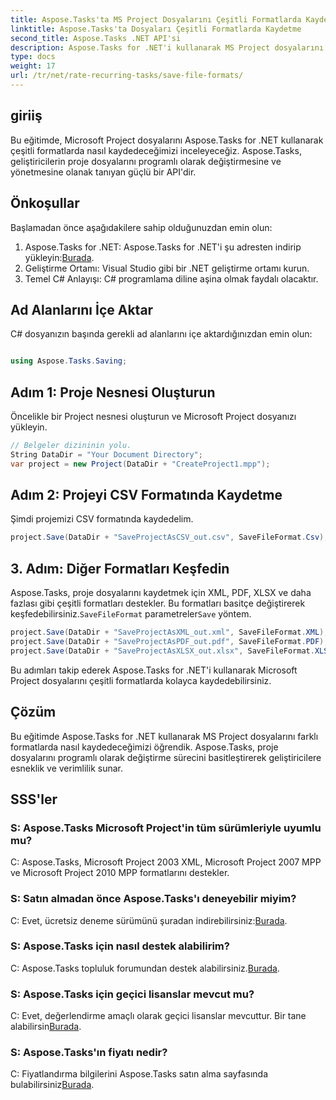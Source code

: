 ```yaml
---
title: Aspose.Tasks'ta MS Project Dosyalarını Çeşitli Formatlarda Kaydetme
linktitle: Aspose.Tasks'ta Dosyaları Çeşitli Formatlarda Kaydetme
second_title: Aspose.Tasks .NET API'si
description: Aspose.Tasks for .NET'i kullanarak MS Project dosyalarını çeşitli formatlarda nasıl kaydedeceğinizi öğrenin. Etkin proje yönetimi için kolay adımlar.
type: docs
weight: 17
url: /tr/net/rate-recurring-tasks/save-file-formats/
---
```

## giriiş
Bu eğitimde, Microsoft Project dosyalarını Aspose.Tasks for .NET kullanarak çeşitli formatlarda nasıl kaydedeceğimizi inceleyeceğiz. Aspose.Tasks, geliştiricilerin proje dosyalarını programlı olarak değiştirmesine ve yönetmesine olanak tanıyan güçlü bir API'dir.
## Önkoşullar
Başlamadan önce aşağıdakilere sahip olduğunuzdan emin olun:
1.  Aspose.Tasks for .NET: Aspose.Tasks for .NET'i şu adresten indirip yükleyin:[Burada](https://releases.aspose.com/tasks/net/).
2. Geliştirme Ortamı: Visual Studio gibi bir .NET geliştirme ortamı kurun.
3. Temel C# Anlayışı: C# programlama diline aşina olmak faydalı olacaktır.

## Ad Alanlarını İçe Aktar
C# dosyanızın başında gerekli ad alanlarını içe aktardığınızdan emin olun:
```csharp

using Aspose.Tasks.Saving;
```
## Adım 1: Proje Nesnesi Oluşturun
Öncelikle bir Project nesnesi oluşturun ve Microsoft Project dosyanızı yükleyin.
```csharp
// Belgeler dizininin yolu.
String DataDir = "Your Document Directory";
var project = new Project(DataDir + "CreateProject1.mpp");
```
## Adım 2: Projeyi CSV Formatında Kaydetme
Şimdi projemizi CSV formatında kaydedelim. 
```csharp
project.Save(DataDir + "SaveProjectAsCSV_out.csv", SaveFileFormat.Csv);
```
## 3. Adım: Diğer Formatları Keşfedin
 Aspose.Tasks, proje dosyalarını kaydetmek için XML, PDF, XLSX ve daha fazlası gibi çeşitli formatları destekler. Bu formatları basitçe değiştirerek keşfedebilirsiniz.`SaveFileFormat` parametreler`Save` yöntem.
```csharp
project.Save(DataDir + "SaveProjectAsXML_out.xml", SaveFileFormat.XML);
project.Save(DataDir + "SaveProjectAsPDF_out.pdf", SaveFileFormat.PDF);
project.Save(DataDir + "SaveProjectAsXLSX_out.xlsx", SaveFileFormat.XLSX);
```
Bu adımları takip ederek Aspose.Tasks for .NET'i kullanarak Microsoft Project dosyalarını çeşitli formatlarda kolayca kaydedebilirsiniz.

## Çözüm
Bu eğitimde Aspose.Tasks for .NET kullanarak MS Project dosyalarını farklı formatlarda nasıl kaydedeceğimizi öğrendik. Aspose.Tasks, proje dosyalarını programlı olarak değiştirme sürecini basitleştirerek geliştiricilere esneklik ve verimlilik sunar.
## SSS'ler
### S: Aspose.Tasks Microsoft Project'in tüm sürümleriyle uyumlu mu?
C: Aspose.Tasks, Microsoft Project 2003 XML, Microsoft Project 2007 MPP ve Microsoft Project 2010 MPP formatlarını destekler.
### S: Satın almadan önce Aspose.Tasks'ı deneyebilir miyim?
 C: Evet, ücretsiz deneme sürümünü şuradan indirebilirsiniz:[Burada](https://releases.aspose.com/).
### S: Aspose.Tasks için nasıl destek alabilirim?
 C: Aspose.Tasks topluluk forumundan destek alabilirsiniz.[Burada](https://forum.aspose.com/c/tasks/15).
### S: Aspose.Tasks için geçici lisanslar mevcut mu?
 C: Evet, değerlendirme amaçlı olarak geçici lisanslar mevcuttur. Bir tane alabilirsin[Burada](https://purchase.aspose.com/temporary-license/).
### S: Aspose.Tasks'ın fiyatı nedir?
 C: Fiyatlandırma bilgilerini Aspose.Tasks satın alma sayfasında bulabilirsiniz[Burada](https://purchase.aspose.com/buy).